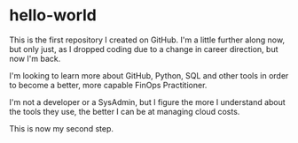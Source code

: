 # hello-world
This is the first repository I created on GitHub. I'm a little further along now, but only just, as I dropped coding due to a change in career direction, but now I'm back. 

I'm looking to learn more about GitHub, Python, SQL and other tools in order to become a better, more capable FinOps Practitioner. 

I'm not a developer or a SysAdmin, but I figure the more I understand about the tools they use, the better I can be at managing cloud costs. 

This is now my second step.
